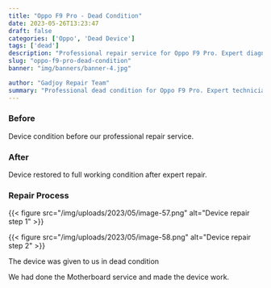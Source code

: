 ```yaml
---
title: "Oppo F9 Pro - Dead Condition"
date: 2023-05-26T13:23:47
draft: false
categories: ['Oppo', 'Dead Device']
tags: ['dead']
description: "Professional repair service for Oppo F9 Pro. Expert diagnosis and quality repairs in Bangalore."
slug: "oppo-f9-pro-dead-condition"
banner: "img/banners/banner-4.jpg"

author: "Gadjoy Repair Team"
summary: "Professional dead condition for Oppo F9 Pro. Expert technicians, quality parts, warranty included."
---
```



### Before

Device condition before our professional repair service.

### After

Device restored to full working condition after expert repair.

### Repair Process

{{< figure src="/img/uploads/2023/05/image-57.png" alt="Device repair step 1" >}}

{{< figure src="/img/uploads/2023/05/image-58.png" alt="Device repair step 2" >}}


The device was given to us in dead condition

We had done the Motherboard service and made the device work.